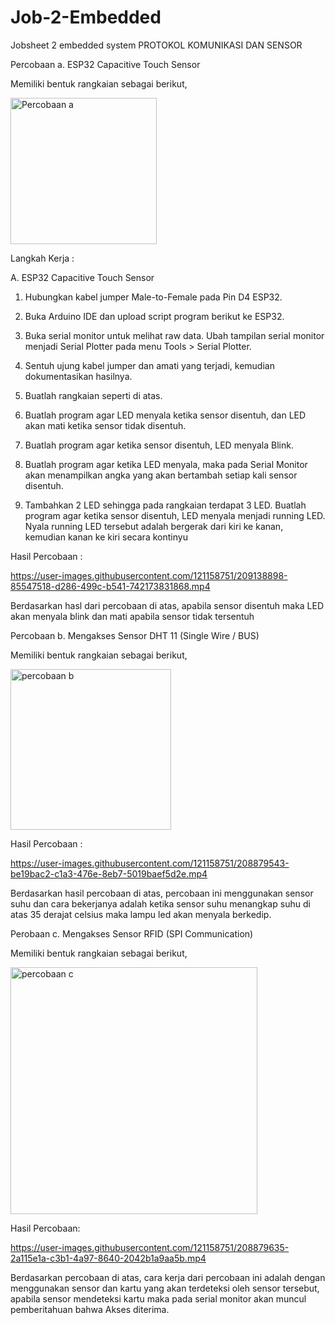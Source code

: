 # Job-2-Embedded
Jobsheet 2 embedded system  PROTOKOL KOMUNIKASI DAN SENSOR


Percobaan a.  ESP32 Capacitive Touch Sensor

Memiliki bentuk rangkaian sebagai berikut,

<img width="234" alt="Percobaan a" src="https://user-images.githubusercontent.com/121158751/208879373-58bbe23a-3675-4701-a52f-ca35cd3d230a.png">

Langkah Kerja :

A. ESP32 Capacitive Touch Sensor

1. Hubungkan kabel jumper Male-to-Female pada Pin D4 ESP32.

2. Buka Arduino IDE dan upload script program berikut ke ESP32.

3. Buka serial monitor untuk melihat raw data. Ubah tampilan serial monitor 
menjadi Serial Plotter pada menu Tools > Serial Plotter. 

4. Sentuh ujung kabel jumper dan amati yang terjadi, kemudian dokumentasikan 
hasilnya.

5. Buatlah rangkaian seperti di atas.

6. Buatlah program agar LED menyala ketika sensor disentuh, dan LED akan 
mati ketika sensor tidak disentuh.

7. Buatlah program agar ketika sensor disentuh, LED menyala Blink.

8. Buatlah program agar ketika LED menyala, maka pada Serial Monitor akan 
menampilkan angka yang akan bertambah setiap kali sensor disentuh.

9. Tambahkan 2 LED sehingga pada rangkaian terdapat 3 LED. Buatlah 
program agar ketika sensor disentuh, LED menyala menjadi running LED. 
Nyala running LED tersebut adalah bergerak dari kiri ke kanan, kemudian 
kanan ke kiri secara kontinyu

Hasil Percobaan :




https://user-images.githubusercontent.com/121158751/209138898-85547518-d286-499c-b541-742173831868.mp4




Berdasarkan hasl dari percobaan di atas, apabila sensor disentuh maka LED akan menyala blink dan mati apabila sensor tidak tersentuh

Percobaan b. Mengakses Sensor DHT 11 (Single Wire / BUS)

Memiliki bentuk rangkaian sebagai berikut,

<img width="257" alt="percobaan b" src="https://user-images.githubusercontent.com/121158751/208879478-abd0826e-1af3-47d3-bdab-9831c6194879.png">


Hasil Percobaan :



https://user-images.githubusercontent.com/121158751/208879543-be19bac2-c1a3-476e-8eb7-5019baef5d2e.mp4



Berdasarkan hasil percobaan di atas, percobaan ini menggunakan sensor suhu dan cara bekerjanya adalah ketika sensor suhu menangkap suhu
di atas 35 derajat celsius maka lampu led akan menyala berkedip.

Perobaan c.  Mengakses Sensor RFID (SPI Communication)

Memiliki bentuk rangkaian sebagai berikut,

<img width="395" alt="percobaan c" src="https://user-images.githubusercontent.com/121158751/208879598-304ccadb-5682-4ecd-a946-67244f2288dc.png">


Hasil Percobaan:


https://user-images.githubusercontent.com/121158751/208879635-2a115e1a-c3b1-4a97-8640-2042b1a9aa5b.mp4




Berdasarkan percobaan di atas, cara kerja dari percobaan ini adalah dengan menggunakan sensor dan kartu yang akan terdeteksi oleh sensor tersebut,
apabila sensor mendeteksi kartu maka pada serial monitor akan muncul pemberitahuan bahwa Akses diterima.
